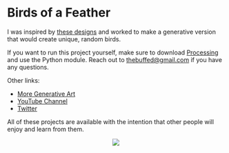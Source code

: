 # Birds of a Feather

I was inspired by [these designs](https://nytrami.design/graphic-design/classic-british-bird-illustrations/) and worked to make a generative version that would create unique, random birds.

If you want to run this project yourself, make sure to download [Processing](processing.org) and use the Python module. Reach out to thebuffed@gmail.com if you have any questions.

Other links:
- [More Generative Art](https://github.com/erdavids/Generative-Art)
- [YouTube Channel](https://www.youtube.com/channel/UCUrmX3SvpPerq-KAfGBrgGQ)
- [Twitter](https://twitter.com/TheBuffED)

All of these projects are available with the intention that other people will enjoy and learn from them. 

<p align="center"><img src="https://github.com/erdavids/Birds-of-a-Feather/blob/master/Favorites/9x9.png"></p>
